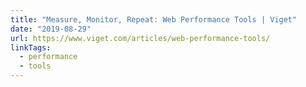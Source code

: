 ```yaml
---
title: "Measure, Monitor, Repeat: Web Performance Tools | Viget"
date: "2019-08-29"
url: https://www.viget.com/articles/web-performance-tools/
linkTags:
  - performance
  - tools
---
```

